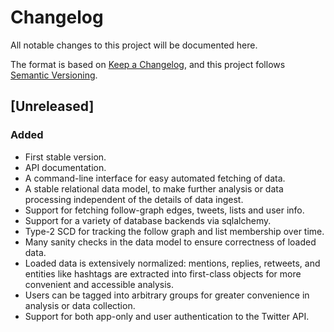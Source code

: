 # Changelog
All notable changes to this project will be documented here.

The format is based on [Keep a Changelog](https://keepachangelog.com/en/1.0.0/),
and this project follows [Semantic Versioning](https://semver.org/spec/v2.0.0.html).

## [Unreleased]
### Added
- First stable version.
- API documentation.
- A command-line interface for easy automated fetching of data.
- A stable relational data model, to make further analysis or data processing
  independent of the details of data ingest.
- Support for fetching follow-graph edges, tweets, lists and user info.
- Support for a variety of database backends via sqlalchemy.
- Type-2 SCD for tracking the follow graph and list membership over time.
- Many sanity checks in the data model to ensure correctness of loaded data.
- Loaded data is extensively normalized: mentions, replies, retweets, and
  entities like hashtags are extracted into first-class objects for more
  convenient and accessible analysis.
- Users can be tagged into arbitrary groups for greater convenience in analysis
  or data collection.
- Support for both app-only and user authentication to the Twitter API.
